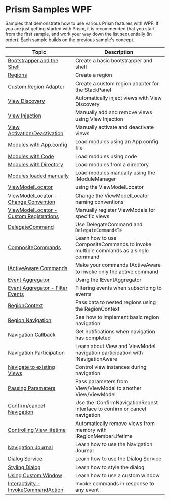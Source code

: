 # Prism Samples WPF
Samples that demonstrate how to use various Prism features with WPF.  If you are just getting started with Prism, it is recommended that you start from the first sample, and work your way down the list sequentially (in order). Each sample builds on the previous sample's concept.

 Topic | Description 
-----------|-------------
 [Bootstrapper and the Shell][1] | Create a basic bootstrapper and shell 
 [Regions][2] | Create a region 
 [Custom Region Adapter][3] | Create a custom region adapter for the StackPanel 
 [View Discovery][4] | Automatically inject views with View Discovery 
 [View Injection][5] | Manually add and remove views using View Injection 
 [View Activation/Deactivation][6] | Manually activate and deactivate views 
 [Modules with App.config][7] | Load modules using an App.config file 
 [Modules with Code][8] | Load modules using code 
 [Modules with Directory][9] | Load modules from a directory 
 [Modules loaded manually][10] | Load modules manually using the IModuleManager 
 [ViewModelLocator][11] | using the ViewModelLocator 
 [ViewModelLocator - Change Convention][12] | Change the ViewModelLocator naming conventions 
 [ViewModelLocator - Custom Registrations][13] | Manually register ViewModels for specific views 
 [DelegateCommand][14] | Use DelegateCommand and `DelegateCommand<T>` 
 [CompositeCommands][15] | Learn how to use CompositeCommands to invoke multiple commands as a single command 
 [IActiveAware Commands][16] | Make your commands IActiveAware to invoke only the active command 
 [Event Aggregator][17] | Using the IEventAggregator 
 [Event Aggregator - Filter Events][18] | Filtering events when subscribing to events 
 [RegionContext][19] | Pass data to nested regions using the RegionContext 
 [Region Navigation][20] | See how to implement basic region navigation 
 [Navigation Callback][21] | Get notifications when navigation has completed 
 [Navigation Participation][22] | Learn about View and ViewModel navigation participation with INavigationAware 
 [Navigate to existing Views][23] | Control view instances during navigation 
 [Passing Parameters][24] | Pass parameters from View/ViewModel to another View/ViewModel 
 [Confirm/cancel Navigation][25] | Use the IConfirmNavigationReqest interface to confirm or cancel navigation 
 [Controlling View lifetime][26] | Automatically remove views from memory with IRegionMemberLifetime 
 [Navigation Journal][27] | Learn how to use the Navigation Journal 
 [Dialog Service][29] | Learn how to use the Dialog Service
 [Styling Dialog][30] | Learn how to style the dialog
 [Using Custom Window][31] | Learn how to use a custom window
 [Interactivity - InvokeCommandAction][32] | Invoke commands in response to any event 


[1]: 01-BootstrapperShell/
[2]: 02-Regions/
[3]: 03-CustomRegions/
[4]: 04-ViewDiscovery/
[5]: 05-ViewInjection/
[6]: 06-ViewActivationDeactivation/
[7]: 07-Modules-AppConfig/
[8]: 07-Modules-Code/
[9]: 07-Modules-Directory/
[10]: 07-Modules-LoadManual/
[11]: 08-ViewModelLocator/
[12]: 09-ChangeConvention/
[13]: 10-CustomRegistrations/
[14]: 11-UsingDelegateCommands/
[15]: 12-UsingCompositeCommands/
[16]: 13-IActiveAwareCommands/
[17]: 14-UsingEventAggregator/
[18]: 15-FilteringEvents/
[19]: 16-RegionContext/
[20]: 17-BasicRegionNavigation/
[21]: 18-NavigationCallback/
[22]: 19-NavigationParticipation/
[23]: 20-NavigateToExistingViews/
[24]: 21-PassingParameters/
[25]: 22-ConfirmCancelNavigation/
[26]: 23-RegionMemberLifetime/
[27]: 24-NavigationJournal/
[29]: 26-UsingDialogService/
[30]: 27-StylingDialog/
[31]: 28-UsingCustomWindow/
[32]: 29-InvokeCommandAction/
